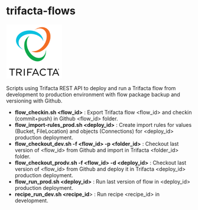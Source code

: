 # trifacta-flows


![Trifacta logo](trifactalogo.png)

Scripts using Trifacta REST API to deploy and run a Trifacta flow from development to production environment with flow package backup and versioning with Github.

- **flow_checkin.sh <flow_id>** : Export Trifacta flow <flow_id> and checkin (commit+push) in Github <flow_id> folder.
- **flow_import-rules_prod.sh <deploy_id>** : Create import rules for values (Bucket, FileLocation) and objects (Connections) for <deploy_id> production deployment.
- **flow_checkout_dev.sh -f <flow_id> -p <folder_id>** : Checkout last version of <flow_id> from Github and import in Trifacta <folder_id> folder.
- **flow_checkout_prodv.sh -f <flow_id> -d <deploy_id>** : Checkout last version of <flow_id> from Github and deploy it in Trifacta <deploy_id> production deployment.
- **flow_run_prod.sh <deploy_id>** : Run last version of flow in <deploy_id> production deployment.
- **recipe_run_dev.sh <recipe_id**> : Run recipe <recipe_id> in development.
